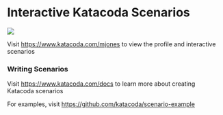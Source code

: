 # Interactive Katacoda Scenarios

[![](http://shields.katacoda.com/katacoda/mjones/count.svg)](https://www.katacoda.com/mjones "Get your profile on Katacoda.com")

Visit https://www.katacoda.com/mjones to view the profile and interactive scenarios

### Writing Scenarios
Visit https://www.katacoda.com/docs to learn more about creating Katacoda scenarios

For examples, visit https://github.com/katacoda/scenario-example
